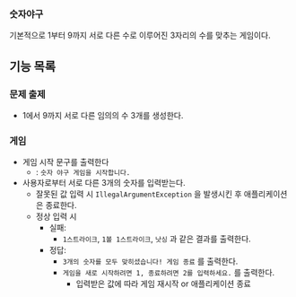 ### 숫자야구 
기본적으로 1부터 9까지 서로 다른 수로 이루어진 3자리의 수를 맞추는 게임이다.

## 기능 목록 
### 문제 출제 
- 1에서 9까지 서로 다른 임의의 수 3개를 생성한다. 
### 게임
- 게임 시작 문구를 출력한다
    - : `숫자 야구 게임을 시작합니다.`
- 사용자로부터 서로 다른 3개의 숫자를 입력받는다. 
  - 잘못된 값 입력 시 `IllegalArgumentException` 을 발생시킨 후 애플리케이션은 종료한다.
  - 정상 입력 시 
    - 실패: 
      - `1스트라이크`, `1볼 1스트라이크`, `낫싱` 과 같은 결과를 출력한다.
    - 정답:
      - `3개의 숫자를 모두 맞히셨습니다! 게임 종료` 를 출력한다. 
      - `게임을 새로 시작하려면 1, 종료하려면 2를 입력하세요.` 를 출력한다. 
        - 입력받은 값에 따라 게임 재시작 or 애플리케이션 종료
        
